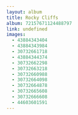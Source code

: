```yaml
---
layout: album
title: Rocky Cliffs
album: 72157671124488797
link: undefined
images:
  - 43884343404
  - 43884343984
  - 30732661718
  - 43884344374
  - 30732662298
  - 30732663218
  - 30732660988
  - 30732664098
  - 30732664878
  - 30732665608
  - 30732666608
  - 44603601591
---
```


